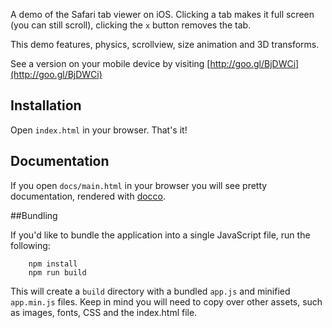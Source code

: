 A demo of the Safari tab viewer on iOS. Clicking a tab makes it full screen (you can still scroll), 
clicking the `x` button removes the tab.

This demo features, physics, scrollview, size animation and 3D transforms.

See a version on your mobile device by visiting [http://goo.gl/BjDWCi](http://goo.gl/BjDWCi)

## Installation

Open `index.html` in your browser. That's it!

## Documentation

If you open `docs/main.html` in your browser you will see pretty documentation, rendered with [docco](https://jashkenas.github.io/docco/).

##Bundling

If you'd like to bundle the application into a single JavaScript file, run the following:
 
```
	npm install
	npm run build
```

This will create a `build` directory with a bundled `app.js` and minified `app.min.js` files. Keep in mind
you will need to copy over other assets, such as images, fonts, CSS and the index.html file.